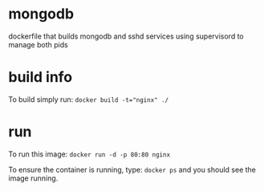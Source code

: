 # mongodb
dockerfile that builds mongodb and sshd services using supervisord to manage both pids

# build info
To build simply run:
`docker build -t="nginx" ./`

# run
To run this image:
`docker run -d -p 80:80 nginx`

To ensure the container is running, type: `docker ps` and you should see the image running. 
